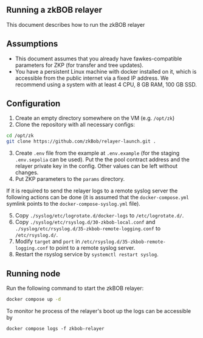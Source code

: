Running a zkBOB relayer
----

This document describes how to run the zkBOB relayer

## Assumptions

- This document assumes that you already have fawkes-compatible parameters for ZKP (for transfer and tree updates).
- You have a persistent Linux machine with docker installed on it, which is accessible from the public internet via a fixed IP address. We recommend using a system with at least 4 CPU, 8 GB RAM, 100 GB SSD.

## Configuration

1) Create an empty directory somewhere on the VM (e.g. `/opt/zk`)
2) Clone the repository with all necessary configs:
```bash
cd /opt/zk
git clone https://github.com/zkBob/relayer-launch.git .
```
3) Create `.env` file from the example at `.env.example` (for the staging `.env.sepolia` can be used). Put the the pool contract address and the relayer private key in the config. Other values can be left without changes.
4) Put ZKP parameters to the `params` directory.

If it is required to send the relayer logs to a remote syslog server the following actions can be done (it is assumed that the `docker-compose.yml` symlink points to the `docker-compose-syslog.yml` file).

5) Copy `./syslog/etc/logrotate.d/docker-logs` to `/etc/logrotate.d/`.
6) Copy `./syslog/etc/rsyslog.d/30-zkbob-local.conf` and `./syslog/etc/rsyslog.d/35-zkbob-remote-logging.conf` to `/etc/rsyslog.d/`.
7) Modify `target` and `port` in `/etc/rsyslog.d/35-zkbob-remote-logging.conf` to point to a remote syslog server.
8) Restart the rsyslog service by `systemctl restart syslog`.

## Running node

Run the following command to start the zkBOB relayer:

```bash
docker compose up -d
```

To monitor he process of the relayer's boot up the logs can be accessible by

```
docker compose logs -f zkbob-relayer
```
